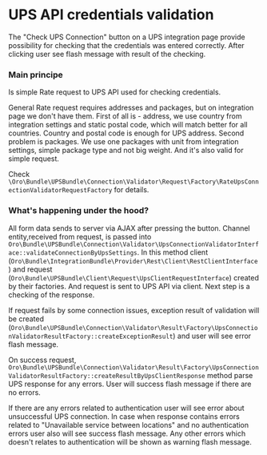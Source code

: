 # UPS API credentials validation

The "Check UPS Connection" button on a UPS integration page provide possibility for checking that the credentials was entered correctly. After clicking user see flash message with result of the checking.

### Main principe

Is simple Rate request to UPS API used for checking credentials.

General Rate request requires addresses and packages, but on integration page we don't have them. First of all is - address, we use country from integration settings and static postal code, which will match better for all countries. Country and postal code is enough for UPS address. Second problem is packages. We use one packages with unit from integration settings, simple package type and not big weight. And it's also valid for simple request.

Check `\Oro\Bundle\UPSBundle\Connection\Validator\Request\Factory\RateUpsConnectionValidatorRequestFactory` for details.

### What's happening under the hood?
 
All form data sends to server via AJAX after pressing the button. Channel entity,received from request, is passed into `Oro\Bundle\UPSBundle\Connection\Validator\UpsConnectionValidatorInterface::validateConnectionByUpsSettings`. In this method client (`Oro\Bundle\IntegrationBundle\Provider\Rest\Client\RestClientInterface`) and request (`Oro\Bundle\UPSBundle\Client\Request\UpsClientRequestInterface`) created by their factories. And request is sent to UPS API via client. Next step is a checking of the response. 

If request fails by some connection issues, exception result of validation will be created (`Oro\Bundle\UPSBundle\Connection\Validator\Result\Factory\UpsConnectionValidatorResultFactory::createExceptionResult`) and user will see error flash message.

On success request, `Oro\Bundle\UPSBundle\Connection\Validator\Result\Factory\UpsConnectionValidatorResultFactory::createResultByUpsClientResponse` method parse UPS response for any errors. User will success flash message if there are no errors. 

If there are any errors related to authentication user will see error about unsuccessful UPS connection. In case when response contains errors related to "Unavailable service between locations" and no authentication errors user also will see success flash message. Any other errors which doesn't relates to authentication will be shown as warning flash message.

